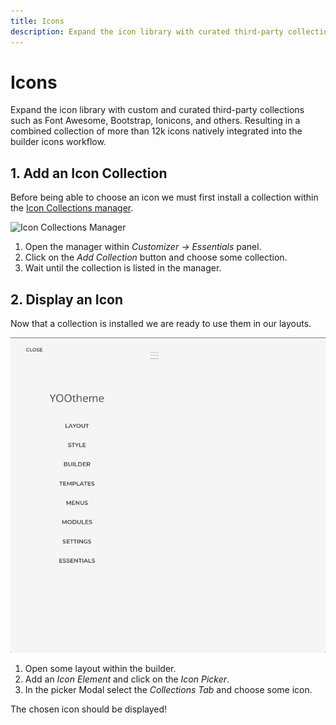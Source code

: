 ```yaml
---
title: Icons
description: Expand the icon library with curated third-party collections of more than 12k icons
---
```


# Icons

Expand the icon library with custom and curated third-party collections such as Font Awesome, Bootstrap, Ionicons, and others. Resulting in a combined collection of more than 12k icons natively integrated into the builder icons workflow.

<!--@include: ../_partials/enable-addon.md-->

## 1. Add an Icon Collection

Before being able to choose an icon we must first install a collection within the [Icon Collections manager](/essentials-for-yootheme-pro/settings.html#icon-collections).

![Icon Collections Manager](/essentials-for-yootheme-pro/assets/icon-collections-manager.gif)

1. Open the manager within _Customizer -> Essentials_ panel.
1. Click on the _Add Collection_ button and choose some collection.
1. Wait until the collection is listed in the manager.

## 2. Display an Icon

Now that a collection is installed we are ready to use them in our layouts.

![Display Icon](./assets/display-icon.gif)

1. Open some layout within the builder.
1. Add an _Icon Element_ and click on the _Icon Picker_.
1. In the picker Modal select the _Collections Tab_ and choose some icon.

The chosen icon should be displayed!
